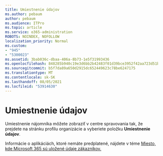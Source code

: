 ```yaml
---
title: Umiestnenie údajov
ms.author: pebaum
author: pebaum
ms.audience: ITPro
ms.topic: article
ms.service: o365-administration
ROBOTS: NOINDEX, NOFOLLOW
localization_priority: Normal
ms.custom:
- "945"
- "5300023"
ms.assetid: 3bab036c-dbaa-406a-8b73-1e5f31993436
ms.openlocfilehash: 848285b940c19e3d6bb2b42483f01d39bce3952f42aa723d51b1a6392f0f1dcc
ms.sourcegitcommit: b5f7da89a650d2915dc652449623c78be6247175
ms.translationtype: MT
ms.contentlocale: sk-SK
ms.lasthandoff: 08/05/2021
ms.locfileid: "53914630"
---
```

# <a name="data-location"></a>Umiestnenie údajov

Umiestnenie nájomníka môžete zobraziť v centre spravovania tak, že prejdete na stránku profilu organizácie a vyberiete položku **Umiestnenie údajov**. [](https://admin.microsoft.com/AdminPortal/Home#/Settings/OrganizationProfile)

Informácie o aplikáciách, ktoré nemáte predplatené, nájdete v téme [Miesto, kde Microsoft 365 sú uložené údaje zákazníkov.](https://docs.microsoft.com/office365/enterprise/o365-data-locations)
